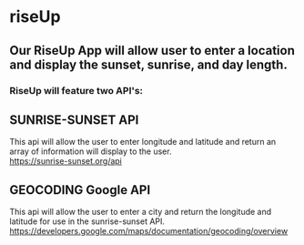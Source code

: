 # riseUp

## Our RiseUp App will allow user to enter a location and display the sunset, sunrise, and day length.

### RiseUp will feature two API's:

## SUNRISE-SUNSET API 
This api will allow the user to enter longitude and latitude and return an array of information  will display to the user.<br/>
https://sunrise-sunset.org/api

## GEOCODING Google API 
This api will allow the user to enter a city and return the longitude and latitude for use in the sunrise-sunset API.<br/>
https://developers.google.com/maps/documentation/geocoding/overview
